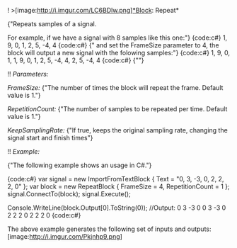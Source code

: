 ! >[image:http://i.imgur.com/LC6BDlw.png]*Block: Repeat*

{"Repeats samples of a signal.

For example, if we have a signal with 8 samples like this one:"}
{code:c#}
1, 9, 0, 1, 2, 5, -4, 4
{code:c#}
{"
and set the FrameSize parameter to 4, the block will output a new signal with the folowing samples:"}
{code:c#}
1, 9, 0, 1,   1, 9, 0, 1,   2, 5, -4, 4,   2, 5, -4, 4
{code:c#}
{""}

!! *Parameters:*

*FrameSize:* {"The number of times the block will repeat the frame. Default value is 1."}

*RepetitionCount:* {"The number of samples to be repeated per time. Default value is 1."}

*KeepSamplingRate:* {"If true, keeps the original sampling rate, changing the signal start and finish times"}

!! *Example:*

{"The following example shows an usage in C#."}

{code:c#}
var signal = new ImportFromTextBlock { Text = "0, 3, -3, 0, 2, 2, 2, 0" };
var block = new RepeatBlock
{
    FrameSize = 4,
    RepetitionCount = 1
};
signal.ConnectTo(block);
signal.Execute();

Console.WriteLine(block.Output[0].ToString(0));
//Output: 0 3 -3 0 0 3 -3 0 2 2 2 0 2 2 2 0
{code:c#}

The above example generates the following set of inputs and outputs:
[image:http://i.imgur.com/Pkjnhp9.png]

